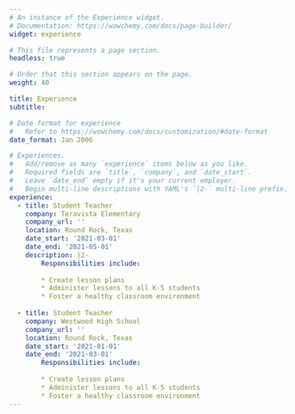 ```yaml
---
# An instance of the Experience widget.
# Documentation: https://wowchemy.com/docs/page-builder/
widget: experience

# This file represents a page section.
headless: true

# Order that this section appears on the page.
weight: 40

title: Experience
subtitle:

# Date format for experience
#   Refer to https://wowchemy.com/docs/customization/#date-format
date_format: Jan 2006

# Experiences.
#   Add/remove as many `experience` items below as you like.
#   Required fields are `title`, `company`, and `date_start`.
#   Leave `date_end` empty if it's your current employer.
#   Begin multi-line descriptions with YAML's `|2-` multi-line prefix.
experience:
  - title: Student Teacher 
    company: Teravista Elementary
    company_url: ''
    location: Round Rock, Texas 
    date_start: '2021-03-01'
    date_end: '2021-05-01'
    description: |2-
        Responsibilities include:
        
        * Create lesson plans 
        * Administer lessons to all K-5 students
        * Foster a healthy classroom environment
        
  - title: Student Teacher
    company: Westwood High School 
    company_url: ''
    location: Round Rock, Texas
    date_start: '2021-01-01'
    date_end: '2021-03-01'
        Responsibilities include:
        
        * Create lesson plans 
        * Administer lessons to all K-5 students
        * Foster a healthy classroom environment
---
```

